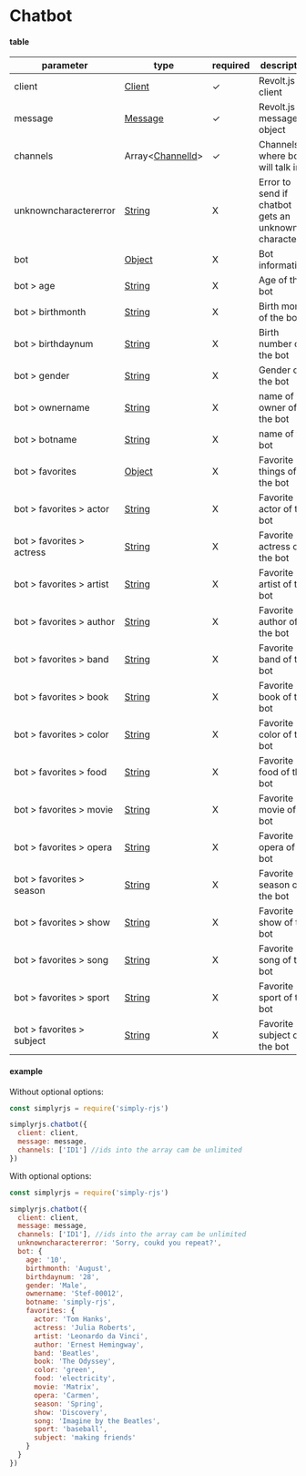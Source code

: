 # Chatbot

<!-- tabs:start -->
#### **table**

| parameter | type | required | description |
|-----------|------|----------|-------------|
| client | [Client](https://revolt.js.org/classes/Client.Client-1.html) | ✓ | Revolt.js client |
| message | [Message](https://revolt.js.org/classes/maps_Messages.Message.html) | ✓ | Revolt.js message object |
| channels | Array<[ChannelId](https://revolt.js.org/classes/maps_Channels.Channel.html#_id)> | ✓ | Channels where bot will talk in |
| unknowncharactererror | [String](https://developer.mozilla.org/en-US/docs/Web/JavaScript/Reference/Global_Objects/String) | X | Error to send if chatbot gets an unknown character |
| bot | [Object](https://developer.mozilla.org/en-US/docs/Web/JavaScript/Reference/Global_Objects/Object) | X | Bot informations |
| bot > age | [String](https://developer.mozilla.org/en-US/docs/Web/JavaScript/Reference/Global_Objects/String) | X | Age of the bot |
| bot > birthmonth | [String](https://developer.mozilla.org/en-US/docs/Web/JavaScript/Reference/Global_Objects/String) | X | Birth month of the bot |
| bot > birthdaynum | [String](https://developer.mozilla.org/en-US/docs/Web/JavaScript/Reference/Global_Objects/String) | X | Birth number of the bot |
| bot > gender | [String](https://developer.mozilla.org/en-US/docs/Web/JavaScript/Reference/Global_Objects/String) | X | Gender of the bot |
| bot > ownername | [String](https://developer.mozilla.org/en-US/docs/Web/JavaScript/Reference/Global_Objects/String) | X | name of the owner of the bot |
| bot > botname | [String](https://developer.mozilla.org/en-US/docs/Web/JavaScript/Reference/Global_Objects/String) | X | name of the bot |
| bot > favorites | [Object](https://developer.mozilla.org/en-US/docs/Web/JavaScript/Reference/Global_Objects/Object) | X | Favorite things of the bot |
| bot > favorites > actor | [String](https://developer.mozilla.org/en-US/docs/Web/JavaScript/Reference/Global_Objects/String) | X | Favorite actor of the bot |
| bot > favorites > actress | [String](https://developer.mozilla.org/en-US/docs/Web/JavaScript/Reference/Global_Objects/String) | X | Favorite actress of the bot |
| bot > favorites > artist | [String](https://developer.mozilla.org/en-US/docs/Web/JavaScript/Reference/Global_Objects/String) | X | Favorite artist of the bot |
| bot > favorites > author | [String](https://developer.mozilla.org/en-US/docs/Web/JavaScript/Reference/Global_Objects/String) | X | Favorite author of the bot |
| bot > favorites > band | [String](https://developer.mozilla.org/en-US/docs/Web/JavaScript/Reference/Global_Objects/String) | X | Favorite band of the bot |
| bot > favorites > book | [String](https://developer.mozilla.org/en-US/docs/Web/JavaScript/Reference/Global_Objects/String) | X | Favorite book of thr bot |
| bot > favorites > color | [String](https://developer.mozilla.org/en-US/docs/Web/JavaScript/Reference/Global_Objects/String) | X | Favorite color of the bot |
| bot > favorites > food | [String](https://developer.mozilla.org/en-US/docs/Web/JavaScript/Reference/Global_Objects/String) | X | Favorite food of the bot |
| bot > favorites > movie | [String](https://developer.mozilla.org/en-US/docs/Web/JavaScript/Reference/Global_Objects/String) | X | Favorite movie of the bot |
| bot > favorites > opera | [String](https://developer.mozilla.org/en-US/docs/Web/JavaScript/Reference/Global_Objects/String) | X | Favorite opera of the bot |
| bot > favorites > season | [String](https://developer.mozilla.org/en-US/docs/Web/JavaScript/Reference/Global_Objects/String) | X | Favorite season of the bot |
| bot > favorites > show | [String](https://developer.mozilla.org/en-US/docs/Web/JavaScript/Reference/Global_Objects/String) | X | Favorite show of the bot |
| bot > favorites > song | [String](https://developer.mozilla.org/en-US/docs/Web/JavaScript/Reference/Global_Objects/String) | X | Favorite song of the bot |
| bot > favorites > sport | [String](https://developer.mozilla.org/en-US/docs/Web/JavaScript/Reference/Global_Objects/String) | X | Favorite sport of the bot |
| bot > favorites > subject | [String](https://developer.mozilla.org/en-US/docs/Web/JavaScript/Reference/Global_Objects/String) | X | Favorite subject of the bot |

#### **example**

Without optional options:

```js
const simplyrjs = require('simply-rjs')

simplyrjs.chatbot({
  client: client,
  message: message,
  channels: ['ID1'] //ids into the array cam be unlimited
})
```

With optional options:

```js
const simplyrjs = require('simply-rjs')

simplyrjs.chatbot({
  client: client,
  message: message,
  channels: ['ID1'], //ids into the array cam be unlimited
  unknowncharactererror: 'Sorry, coukd you repeat?',
  bot: {
    age: '10',
    birthmonth: 'August',
    birthdaynum: '28',
    gender: 'Male',
    ownername: 'Stef-00012',
    botname: 'simply-rjs',
    favorites: {
      actor: 'Tom Hanks',
      actress: 'Julia Roberts',
      artist: 'Leonardo da Vinci',
      author: 'Ernest Hemingway',
      band: 'Beatles',
      book: 'The Odyssey',
      color: 'green',
      food: 'electricity',
      movie: 'Matrix',
      opera: 'Carmen',
      season: 'Spring',
      show: 'Discovery',
      song: 'Imagine by the Beatles',
      sport: 'baseball',
      subject: 'making friends'
    }
  }
})
```

<!-- tabs:end -->